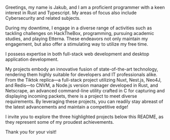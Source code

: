 Greetings, my name is Jakub, and I am a proficient programmer with a keen interest in Rust and Typescript. My areas of focus also include Cybersecurity and related subjects.

During my downtime, I engage in a diverse range of activities such as tackling challenges on HackTheBox, programming, pursuing academic studies, and playing Etterna. These endeavors not only maintain my engagement, but also offer a stimulating way to utilize my free time.

I possess expertise in both full-stack web development and desktop application development.

My projects embody an innovative fusion of state-of-the-art technology, rendering them highly suitable for developers and IT professionals alike. From the Tiktok replica—a full-stack project utilizing Nuxt, Nest.js, Neo4J, and Redis—to CNVM, a Node.js version manager developed in Rust, and Netscrape, an advanced command-line utility crafted in C for capturing and displaying incoming packets, there is a project to meet diverse requirements. By leveraging these projects, you can readily stay abreast of the latest advancements and maintain a competitive edge!

I invite you to explore the three highlighted projects below this README, as they represent some of my proudest achievements.

Thank you for your visit!
